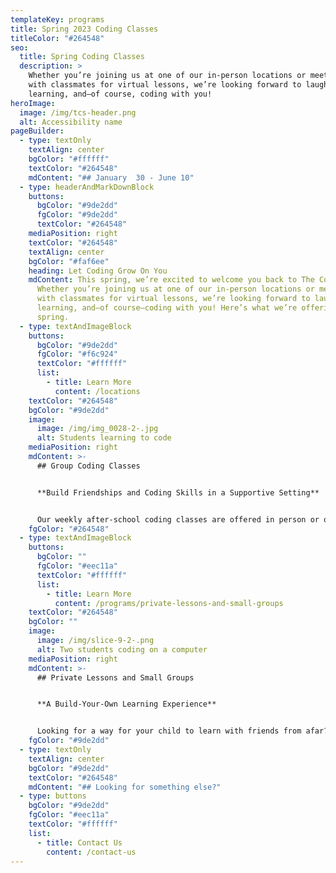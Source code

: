 ```yaml
---
templateKey: programs
title: Spring 2023 Coding Classes
titleColor: "#264548"
seo:
  title: Spring Coding Classes
  description: >
    Whether you’re joining us at one of our in-person locations or meeting up
    with classmates for virtual lessons, we’re looking forward to laughing,
    learning, and—of course, coding with you!
heroImage:
  image: /img/tcs-header.png
  alt: Accessibility name
pageBuilder:
  - type: textOnly
    textAlign: center
    bgColor: "#ffffff"
    textColor: "#264548"
    mdContent: "## January  30 - June 10"
  - type: headerAndMarkDownBlock
    buttons:
      bgColor: "#9de2dd"
      fgColor: "#9de2dd"
      textColor: "#264548"
    mediaPosition: right
    textColor: "#264548"
    textAlign: center
    bgColor: "#faf6ee"
    heading: Let Coding Grow On You
    mdContent: This spring, we’re excited to welcome you back to The Coding Space.
      Whether you’re joining us at one of our in-person locations or meeting up
      with classmates for virtual lessons, we’re looking forward to laughing,
      learning, and—of course—coding with you! Here’s what we’re offering this
      spring.
  - type: textAndImageBlock
    buttons:
      bgColor: "#9de2dd"
      fgColor: "#f6c924"
      textColor: "#ffffff"
      list:
        - title: Learn More
          content: /locations
    textColor: "#264548"
    bgColor: "#9de2dd"
    image:
      image: /img/img_0028-2-.jpg
      alt: Students learning to code
    mediaPosition: right
    mdContent: >-
      ## Group Coding Classes


      **Build Friendships and Coding Skills in a Supportive Setting**


      Our weekly after-school coding classes are offered in person or online for ages 6-17. Students will tackle unique coding challenges and progress over the course of a semester, building problem solving and critical thinking skills along the way.
    fgColor: "#264548"
  - type: textAndImageBlock
    buttons:
      bgColor: ""
      fgColor: "#eec11a"
      textColor: "#ffffff"
      list:
        - title: Learn More
          content: /programs/private-lessons-and-small-groups
    textColor: "#264548"
    bgColor: ""
    image:
      image: /img/slice-9-2-.png
      alt: Two students coding on a computer
    mediaPosition: right
    mdContent: >-
      ## Private Lessons and Small Groups


      **A Build-Your-Own Learning Experience**


      Looking for a way for your child to learn with friends from afar? Or get dedicated help from an instructor in a one-on-one setting? Our private lessons put you in the driver’s seat, allowing you to determine the schedule that best suits your needs and build a totally personalized class experience for your child.
    fgColor: "#9de2dd"
  - type: textOnly
    textAlign: center
    bgColor: "#9de2dd"
    textColor: "#264548"
    mdContent: "## Looking for something else?"
  - type: buttons
    bgColor: "#9de2dd"
    fgColor: "#eec11a"
    textColor: "#ffffff"
    list:
      - title: Contact Us
        content: /contact-us
---
```

